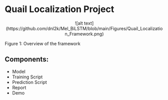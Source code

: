 # Quail Localization Project

<p align="center">
![alt text](https://github.com/dnl2k/Mel_BiLSTM/blob/main/Figures/Quail_Localization_Framework.png)

Figure 1: Overview of the framework
<p>
  
## Components:

- Model
- Training Script
- Prediction Script
- Report
- Demo


